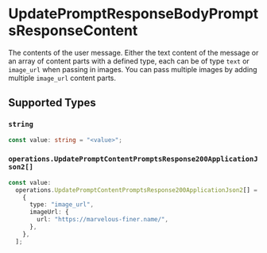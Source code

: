 # UpdatePromptResponseBodyPromptsResponseContent

The contents of the user message. Either the text content of the message or an array of content parts with a defined type, each can be of type `text` or `image_url` when passing in images. You can pass multiple images by adding multiple `image_url` content parts. 


## Supported Types

### `string`

```typescript
const value: string = "<value>";
```

### `operations.UpdatePromptContentPromptsResponse200ApplicationJson2[]`

```typescript
const value:
  operations.UpdatePromptContentPromptsResponse200ApplicationJson2[] = [
    {
      type: "image_url",
      imageUrl: {
        url: "https://marvelous-finer.name/",
      },
    },
  ];
```

